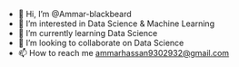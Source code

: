 - 👋 Hi, I’m @Ammar-blackbeard
- 👀 I’m interested in Data Science & Machine Learning
- 🌱 I’m currently learning Data Science
- 💞️ I’m looking to collaborate on Data Science
- 📫 How to reach me ammarhassan9302932@gmail.com

<!---
Ammar-blackbeard/Ammar-blackbeard is a ✨ special ✨ repository because its `README.md` (this file) appears on your GitHub profile.
You can click the Preview link to take a look at your changes.
--->
